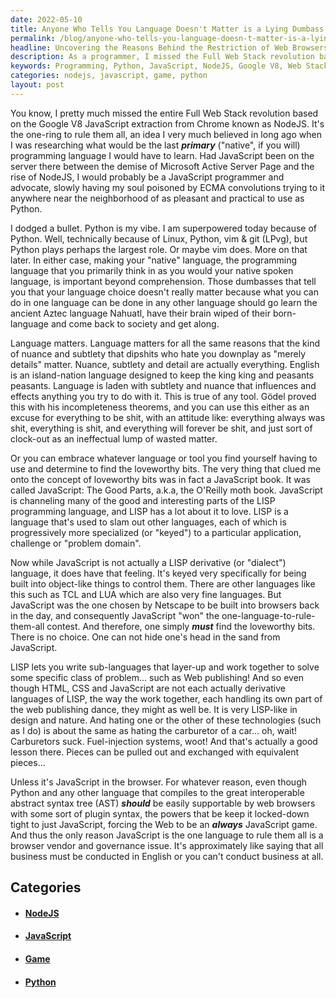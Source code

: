 ```yaml
---
date: 2022-05-10
title: Anyone Who Tells You Language Doesn't Matter is a Lying Dumbass
permalink: /blog/anyone-who-tells-you-language-doesn-t-matter-is-a-lying-dumbass/
headline: Uncovering the Reasons Behind the Restriction of Web Browsers to JavaScript
description: As a programmer, I missed the Full Web Stack revolution based on Google V8 JavaScript extraction from Chrome known as NodeJS. I chose Python as my primary language, and while I appreciate JavaScript's loveworthy bits, I've always wondered why web browsers are so locked down to just JavaScript. Discover why this restriction forces the web to be an always JavaScript game, and the browser vendor and governance issues behind it.
keywords: Programming, Python, JavaScript, NodeJS, Google V8, Web Stack, LISP, Browser, Governance, English, Restriction, Game
categories: nodejs, javascript, game, python
layout: post
---
```


You know, I pretty much missed the entire Full Web Stack revolution based on
the Google V8 JavaScript extraction from Chrome known as NodeJS. It's the
one-ring to rule them all, an idea I very much believed in long ago when I was
researching what would be the last ***primary*** ("native", if you will)
programming language I would have to learn. Had JavaScript been on the server
there between the demise of Microsoft Active Server Page and the rise of
NodeJS, I would probably be a JavaScript programmer and advocate, slowly having
my soul poisoned by ECMA convolutions trying to it anywhere near the
neighborhood of as pleasant and practical to use as Python.

I dodged a bullet. Python is my vibe. I am superpowered today because of
Python. Well, technically because of Linux, Python, vim & git (LPvg), but
Python plays perhaps the largest role. Or maybe vim does. More on that later.
In either case, making your "native" language, the programming language that
you primarily think in as you would your native spoken language, is important
beyond comprehension. Those dumbasses that tell you that your language choice
doesn't really matter because what you can do in one language can be done in
any other language should go learn the ancient Aztec language Nahuatl, have
their brain wiped of their born-language and come back to society and get
along.

Language matters. Language matters for all the same reasons that the kind of
nuance and subtlety that dipshits who hate you downplay as "merely details"
matter. Nuance, subtlety and detail are actually everything. English is an
island-nation language designed to keep the king king and peasants peasants.
Language is laden with subtlety and nuance that influences and effects anything
you try to do with it. This is true of any tool. Gödel proved this with his
incompleteness theorems, and you can use this either as an excuse for
everything to be shit, with an attitude like: everything always was shit,
everything is shit, and everything will forever be shit, and just sort of
clock-out as an ineffectual lump of wasted matter.

Or you can embrace whatever language or tool you find yourself having to use
and determine to find the loveworthy bits. The very thing that clued me onto
the concept of loveworthy bits was in fact a JavaScript book. It was called
JavaScript: The Good Parts, a.k.a, the O'Reilly moth book. JavaScript is
channeling many of the good and interesting parts of the LISP programming
language, and LISP has a lot about it to love. LISP is a language that's used
to slam out other languages, each of which is progressively more specialized
(or "keyed") to a particular application, challenge or "problem domain".

Now while JavaScript is not actually a LISP derivative (or "dialect") language,
it does have that feeling. It's keyed very specifically for being built into
object-like things to control them. There are other languages like this such as
TCL and LUA which are also very fine languages. But JavaScript was the one
chosen by Netscape to be built into browsers back in the day, and consequently
JavaScript "won" the one-language-to-rule-them-all contest. And therefore, one
simply ***must*** find the loveworthy bits. There is no choice. One can not
hide one's head in the sand from JavaScript.

LISP lets you write sub-languages that layer-up and work together to solve some
specific class of problem... such as Web publishing! And so even though HTML,
CSS and JavaScript are not each actually derivative languages of LISP, the way
the work together, each handling its own part of the web publishing dance, they
might as well be. It is very LISP-like in design and nature. And hating one or
the other of these technologies (such as I do) is about the same as hating the
carburetor of a car... oh, wait! Carburetors suck. Fuel-injection systems,
woot! And that's actually a good lesson there. Pieces can be pulled out and
exchanged with equivalent pieces...

Unless it's JavaScript in the browser. For whatever reason, even though Python
and any other language that compiles to the great interoperable abstract syntax
tree (AST) ***should*** be easily supportable by web browsers with some sort of
plugin syntax, the powers that be keep it locked-down tight to just JavaScript,
forcing the Web to be an ***always*** JavaScript game. And thus the only reason
JavaScript is the one language to rule them all is a browser vendor and
governance issue. It's approximately like saying that all business must be
conducted in English or you can't conduct business at all.

## Categories

<ul>
<li><h4><a href='/nodejs/'>NodeJS</a></h4></li>
<li><h4><a href='/javascript/'>JavaScript</a></h4></li>
<li><h4><a href='/game/'>Game</a></h4></li>
<li><h4><a href='/python/'>Python</a></h4></li></ul>